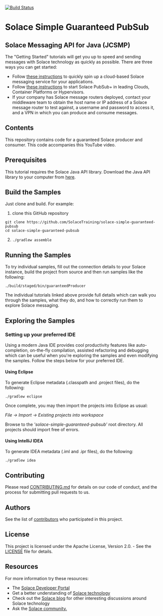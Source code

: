 [![Build Status](https://travis-ci.org/SolaceTraining/solace-simple-guaranteed-pubsub.svg?branch=master)](https://travis-ci.org/SolaceTraining/solace-simple-guaranteed-pubsub)

# Solace Simple Guaranteed PubSub
## Solace Messaging API for Java (JCSMP)

The "Getting Started" tutorials will get you up to speed and sending messages with Solace technology as quickly as possible. There are three ways you can get started:

- Follow [these instructions](https://cloud.solace.com/learn/group_getting_started/ggs_signup.html) to quickly spin up a cloud-based Solace messaging service for your applications.
- Follow [these instructions](https://docs.solace.com/Solace-SW-Broker-Set-Up/Setting-Up-SW-Brokers.htm) to start Solace PubSub+ in leading Clouds, Container Platforms or Hypervisors. 
- If your company has Solace message routers deployed, contact your middleware team to obtain the host name or IP address of a Solace message router to test against, a username and password to access it, and a VPN in which you can produce and consume messages.

## Contents

This repository contains code for a guaranteed Solace producer and consumer. This code accompanies this YouTube video.

## Prerequisites

This tutorial requires the Solace Java API library. Download the Java API library to your computer from [here](http://solace.com/downloads/).

## Build the Samples

Just clone and build. For example:

  1. clone this GitHub repository
```
git clone https://github.com/SolaceTraining/solace-simple-guaranteed-pubsub
cd solace-simple-guaranteed-pubsub
```
  2. `./gradlew assemble`

## Running the Samples

To try individual samples, fill out the connection details to your Solace instance, build the project from source and then run samples like the following:

    ./build/staged/bin/guaranteedProducer

The individual tutorials linked above provide full details which can walk you through the samples, what they do, and how to correctly run them to explore Solace messaging.

## Exploring the Samples

### Setting up your preferred IDE

Using a modern Java IDE provides cool productivity features like auto-completion, on-the-fly compilation, assisted refactoring and debugging which can be useful when you're exploring the samples and even modifying the samples. Follow the steps below for your preferred IDE.

#### Using Eclipse

To generate Eclipse metadata (.classpath and .project files), do the following:

    ./gradlew eclipse

Once complete, you may then import the projects into Eclipse as usual:

 *File -> Import -> Existing projects into workspace*

Browse to the *'solace-simple-guaranteed-pubsub'* root directory. All projects should import
free of errors.

#### Using IntelliJ IDEA

To generate IDEA metadata (.iml and .ipr files), do the following:

    ./gradlew idea

## Contributing

Please read [CONTRIBUTING.md](CONTRIBUTING.md) for details on our code of conduct, and the process for submitting pull requests to us.

## Authors

See the list of [contributors](https://github.com/SolaceTraining/solace-simple-guaranteed-pusub/contributors) who participated in this project.

## License

This project is licensed under the Apache License, Version 2.0. - See the [LICENSE](LICENSE) file for details.

## Resources

For more information try these resources:

- The [Solace Developer Portal](http://solace.com/developers)
- Get a better understanding of [Solace technology](http://solace.com/tech/)
- Check out the [Solace blog](http://solace.com/blog/) for other interesting discussions around Solace technology
- Ask the [Solace community.](https://solace.community/)
